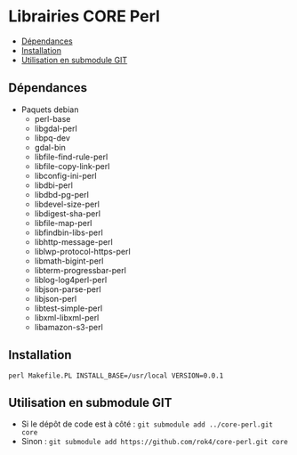 # Librairies CORE Perl

- [Dépendances](#dépendances)
- [Installation](#installation)
- [Utilisation en submodule GIT](#utilisation-en-submodule-git)

## Dépendances

* Paquets debian
    * perl-base
    * libgdal-perl
    * libpq-dev
    * gdal-bin
    * libfile-find-rule-perl
    * libfile-copy-link-perl
    * libconfig-ini-perl
    * libdbi-perl
    * libdbd-pg-perl
    * libdevel-size-perl
    * libdigest-sha-perl
    * libfile-map-perl
    * libfindbin-libs-perl
    * libhttp-message-perl
    * liblwp-protocol-https-perl
    * libmath-bigint-perl
    * libterm-progressbar-perl
    * liblog-log4perl-perl
    * libjson-parse-perl
    * libjson-perl
    * libtest-simple-perl
    * libxml-libxml-perl
    * libamazon-s3-perl

## Installation

`perl Makefile.PL INSTALL_BASE=/usr/local VERSION=0.0.1`

## Utilisation en submodule GIT

* Si le dépôt de code est à côté : `git submodule add ../core-perl.git core`
* Sinon : `git submodule add https://github.com/rok4/core-perl.git core`
